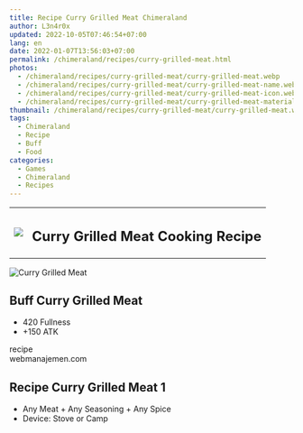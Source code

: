 ```yaml
---
title: Recipe Curry Grilled Meat Chimeraland
author: L3n4r0x
updated: 2022-10-05T07:46:54+07:00
lang: en
date: 2022-01-07T13:56:03+07:00
permalink: /chimeraland/recipes/curry-grilled-meat.html
photos:
  - /chimeraland/recipes/curry-grilled-meat/curry-grilled-meat.webp
  - /chimeraland/recipes/curry-grilled-meat/curry-grilled-meat-name.webp
  - /chimeraland/recipes/curry-grilled-meat/curry-grilled-meat-icon.webp
  - /chimeraland/recipes/curry-grilled-meat/curry-grilled-meat-material.webp
thumbnail: /chimeraland/recipes/curry-grilled-meat/curry-grilled-meat.webp
tags:
  - Chimeraland
  - Recipe
  - Buff
  - Food
categories:
  - Games
  - Chimeraland
  - Recipes
---
```


<section id="bootstrap-wrapper">
  <link
    rel="stylesheet"
    href="https://rawcdn.githack.com/dimaslanjaka/Web-Manajemen/0c3b5aa1813bd4abcd2c11bf3e37928b15c28664/css/bootstrap-5-3-0-alpha3-wrapper.css"
  />
  <div class="row mb-2">
    <div class="col-md-12 mb-2">
      <table class="table" id="post-info">
        <tbody>
          <tr>
            <td>
              <img
                class="d-inline-block me-2"
                src="/chimeraland/recipes/curry-grilled-meat/curry-grilled-meat-icon.webp"
                width="auto"
                height="auto"
              />
            </td>
            <td><h1 class="fs-5">Curry Grilled Meat Cooking Recipe</h1></td>
          </tr>
        </tbody>
      </table>
    </div>
  </div>
  <div class="card mb-2">
    <div class="row g-0">
      <div class="col-sm-4 position-relative mb-2">
        <img
          src="/chimeraland/recipes/curry-grilled-meat/curry-grilled-meat-material.webp"
          class="card-img fit-cover w-100 h-100"
          alt="Curry Grilled Meat"
          data-fancybox="true"
        />
      </div>
      <div class="col-sm-8 mb-2">
        <div class="card-body">
          <h2 class="card-title fs-5">Buff Curry Grilled Meat</h2>
          <div class="card-text">
            <ul>
              <li>420 Fullness</li>
              <li>+150 ATK</li>
            </ul>
          </div>
          <span class="badge rounded-pill bg-dark text-white">recipe</span>
        </div>
        <div class="card-footer text-end text-muted">webmanajemen.com</div>
      </div>
    </div>
  </div>
  <div class="row mb-2">
    <div class="col-12 col-lg-6 recipe-item mb-2">
      <div class="card">
        <div class="card-body">
          <h2 class="card-title fs-5">Recipe Curry Grilled Meat 1</h2>
          <div class="card-text">
            <ul>
              <li>
                Any Meat<span> + </span>Any Seasoning<span> + </span>Any Spice
              </li>
              <li>Device: Stove or Camp</li>
            </ul>
          </div>
        </div>
      </div>
    </div>
  </div>
</section>